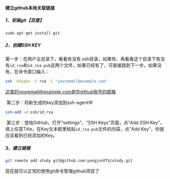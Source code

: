 #### 建立github本地关联链接

##### 	1、安装git【百度】

```python
sudo apt-get install git
```

##### 	2、创建SSH KEY

​		第一步：在用户主目录下，看看有没有.ssh目录，如果有，再看看这个目录下有没有`id_rsa`和`id_rsa.pub`这两个文件，如果已经有了，可直接跳到下一步。如果没有，在命令窗口输入：

```bash
ssh -keygen -t rsa -C "youremail@example.com"
```

这里的youremail@example.com是你github账号的邮箱

​		第二步：将新生成的key添加到ssh-agent中

```bash
ssh-add ~/.ssh/id_rsa
```

​		第三步：登陆GitHub，打开“settings”，“SSH Keys”页面，点“Add SSH Key”，填上任意Title，在Key文本框里粘贴`id_rsa.pub`文件的内容，点“Add Key”，你就应该看到已经添加的Key。

##### 	3、建立链接

```bash
git remote add study git@github.com:yangjunXTU/study.git
```

现在就可以正常的使用git命令管理github项目了